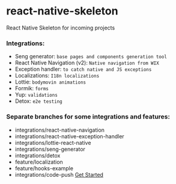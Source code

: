 # react-native-skeleton
React Native Skeleton for incoming projects

### Integrations:
- Seng generator: `base pages and components generation tool`
- React Native Navigation (v2): `Native navigation from WIX`
- Exception handler: `to catch native and JS exceptions`
- Localizations: `I18n localizations`
- Lottie: `bodymovin animations`
- Formik: `forms`
- Yup: `validations`
- Detox: `e2e testing`


### Separate branches for some integrations and features:
- integrations/react-native-navigation
- integrations/react-native-exception-handler
- integrations/lottie-react-native
- integrations/seng-generator
- integrations/detox
- feature/localization
- feature/hooks-example
- integrations/code-push [Get Started](CodePush-GetStarted.md)